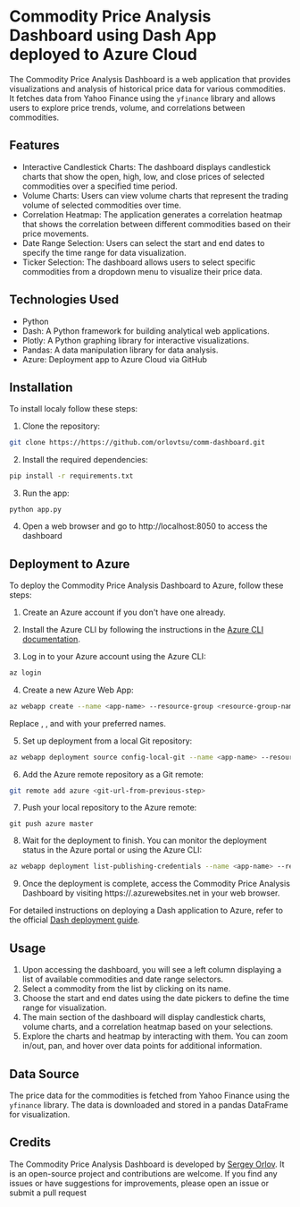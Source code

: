 # Commodity Price Analysis Dashboard using Dash App deployed to Azure Cloud

The Commodity Price Analysis Dashboard is a web application that provides visualizations and analysis of historical price data for various commodities. It fetches data from Yahoo Finance using the `yfinance` library and allows users to explore price trends, volume, and correlations between commodities.

## Features

- Interactive Candlestick Charts: The dashboard displays candlestick charts that show the open, high, low, and close prices of selected commodities over a specified time period.
- Volume Charts: Users can view volume charts that represent the trading volume of selected commodities over time.
- Correlation Heatmap: The application generates a correlation heatmap that shows the correlation between different commodities based on their price movements.
- Date Range Selection: Users can select the start and end dates to specify the time range for data visualization.
- Ticker Selection: The dashboard allows users to select specific commodities from a dropdown menu to visualize their price data.

## Technologies Used

- Python
- Dash: A Python framework for building analytical web applications.
- Plotly: A Python graphing library for interactive visualizations.
- Pandas: A data manipulation library for data analysis.
- Azure: Deployment app to Azure Cloud via GitHub

## Installation

To install localy follow these steps:

1. Clone the repository:

```bash
git clone https://https://github.com/orlovtsu/comm-dashboard.git
```

2. Install the required dependencies:
```bash
pip install -r requirements.txt
```

3. Run the app:
```
python app.py
```

4. Open a web browser and go to http://localhost:8050 to access the dashboard

## Deployment to Azure

To deploy the Commodity Price Analysis Dashboard to Azure, follow these steps:

1. Create an Azure account if you don't have one already.

2. Install the Azure CLI by following the instructions in the [Azure CLI documentation](https://learn.microsoft.com/en-us/cli/azure/install-azure-cli).

3. Log in to your Azure account using the Azure CLI:

```bash
az login
```

4. Create a new Azure Web App:

```bash
az webapp create --name <app-name> --resource-group <resource-group-name> --plan <app-service-plan-name> --runtime "PYTHON|3.8"
```
Replace *<app-name>*, *<resource-group-name>*, and *<app-service-plan-name>* with your preferred names.

5. Set up deployment from a local Git repository:

```bash
az webapp deployment source config-local-git --name <app-name> --resource-group <resource-group-name>
```

6. Add the Azure remote repository as a Git remote:

```bash
git remote add azure <git-url-from-previous-step>
```

7. Push your local repository to the Azure remote:
```
git push azure master
```

8. Wait for the deployment to finish. You can monitor the deployment status in the Azure portal or using the Azure CLI:
```bash
az webapp deployment list-publishing-credentials --name <app-name> --resource-group <resource-group-name>
```

9. Once the deployment is complete, access the Commodity Price Analysis Dashboard by visiting https://<app-name>.azurewebsites.net in your web browser.


For detailed instructions on deploying a Dash application to Azure, refer to the official [Dash deployment guide](https://dash.plotly.com/deployment).


## Usage

1. Upon accessing the dashboard, you will see a left column displaying a list of available commodities and date range selectors.
2. Select a commodity from the list by clicking on its name.
3. Choose the start and end dates using the date pickers to define the time range for visualization.
4. The main section of the dashboard will display candlestick charts, volume charts, and a correlation heatmap based on your selections.
5. Explore the charts and heatmap by interacting with them. You can zoom in/out, pan, and hover over data points for additional information.

## Data Source

The price data for the commodities is fetched from Yahoo Finance using the `yfinance` library. The data is downloaded and stored in a pandas DataFrame for visualization.

## Credits

The Commodity Price Analysis Dashboard is developed by [Sergey Orlov](https://www.linkedin.com/in/orlovtsu/). It is an open-source project and contributions are welcome. If you find any issues or have suggestions for improvements, please open an issue or submit a pull request
